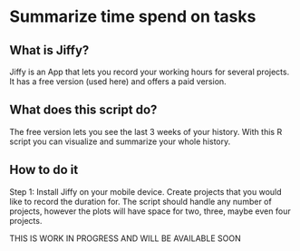 # Summarize time spend on tasks

## What is Jiffy?
Jiffy is an App that lets you record your working hours for several projects.
It has a free version (used here) and offers a paid version.

## What does this script do?
The free version lets you see the last 3 weeks of your history. With this R script
you can visualize and summarize your whole history.

## How to do it
Step 1: Install Jiffy on your mobile device. Create projects that you would like
to record the duration for. The script should handle any number of projects, 
however the plots will have space for two, three, maybe even four projects.

THIS IS WORK IN PROGRESS AND WILL BE AVAILABLE SOON


